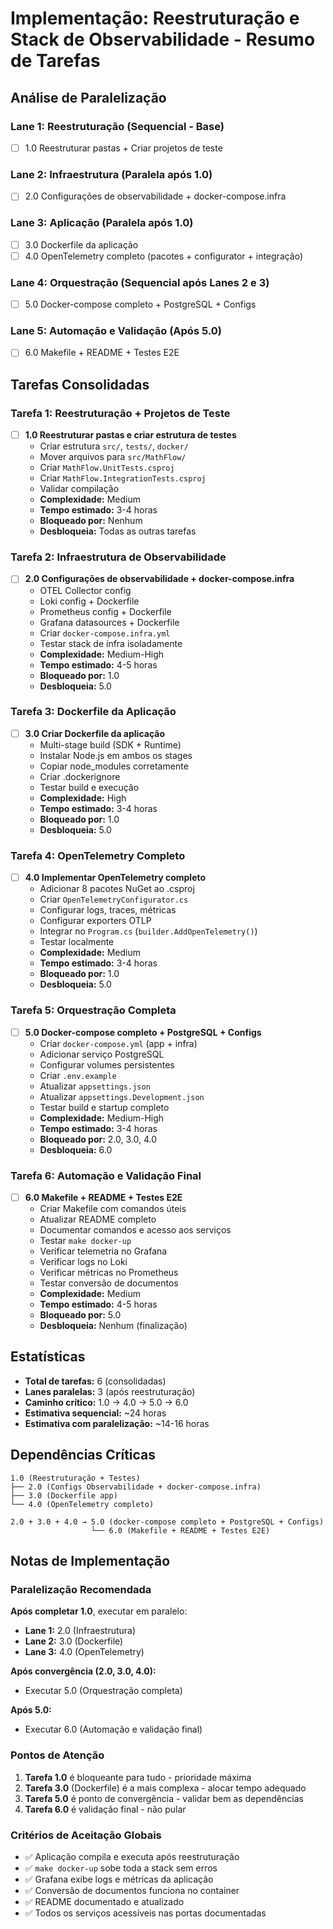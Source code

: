 # Implementação: Reestruturação e Stack de Observabilidade - Resumo de Tarefas

## Análise de Paralelização

### Lane 1: Reestruturação (Sequencial - Base)
- [ ] 1.0 Reestruturar pastas + Criar projetos de teste

### Lane 2: Infraestrutura (Paralela após 1.0)
- [ ] 2.0 Configurações de observabilidade + docker-compose.infra

### Lane 3: Aplicação (Paralela após 1.0)
- [ ] 3.0 Dockerfile da aplicação
- [ ] 4.0 OpenTelemetry completo (pacotes + configurator + integração)

### Lane 4: Orquestração (Sequencial após Lanes 2 e 3)
- [ ] 5.0 Docker-compose completo + PostgreSQL + Configs

### Lane 5: Automação e Validação (Após 5.0)
- [ ] 6.0 Makefile + README + Testes E2E

## Tarefas Consolidadas

### Tarefa 1: Reestruturação + Projetos de Teste
- [ ] **1.0 Reestruturar pastas e criar estrutura de testes**
  - Criar estrutura `src/`, `tests/`, `docker/`
  - Mover arquivos para `src/MathFlow/`
  - Criar `MathFlow.UnitTests.csproj`
  - Criar `MathFlow.IntegrationTests.csproj`
  - Validar compilação
  - **Complexidade:** Medium
  - **Tempo estimado:** 3-4 horas
  - **Bloqueado por:** Nenhum
  - **Desbloqueia:** Todas as outras tarefas

### Tarefa 2: Infraestrutura de Observabilidade
- [ ] **2.0 Configurações de observabilidade + docker-compose.infra**
  - OTEL Collector config
  - Loki config + Dockerfile
  - Prometheus config + Dockerfile
  - Grafana datasources + Dockerfile
  - Criar `docker-compose.infra.yml`
  - Testar stack de infra isoladamente
  - **Complexidade:** Medium-High
  - **Tempo estimado:** 4-5 horas
  - **Bloqueado por:** 1.0
  - **Desbloqueia:** 5.0

### Tarefa 3: Dockerfile da Aplicação
- [ ] **3.0 Criar Dockerfile da aplicação**
  - Multi-stage build (SDK + Runtime)
  - Instalar Node.js em ambos os stages
  - Copiar node_modules corretamente
  - Criar .dockerignore
  - Testar build e execução
  - **Complexidade:** High
  - **Tempo estimado:** 3-4 horas
  - **Bloqueado por:** 1.0
  - **Desbloqueia:** 5.0

### Tarefa 4: OpenTelemetry Completo
- [ ] **4.0 Implementar OpenTelemetry completo**
  - Adicionar 8 pacotes NuGet ao .csproj
  - Criar `OpenTelemetryConfigurator.cs`
  - Configurar logs, traces, métricas
  - Configurar exporters OTLP
  - Integrar no `Program.cs` (`builder.AddOpenTelemetry()`)
  - Testar localmente
  - **Complexidade:** Medium
  - **Tempo estimado:** 3-4 horas
  - **Bloqueado por:** 1.0
  - **Desbloqueia:** 5.0

### Tarefa 5: Orquestração Completa
- [ ] **5.0 Docker-compose completo + PostgreSQL + Configs**
  - Criar `docker-compose.yml` (app + infra)
  - Adicionar serviço PostgreSQL
  - Configurar volumes persistentes
  - Criar `.env.example`
  - Atualizar `appsettings.json`
  - Atualizar `appsettings.Development.json`
  - Testar build e startup completo
  - **Complexidade:** Medium-High
  - **Tempo estimado:** 3-4 horas
  - **Bloqueado por:** 2.0, 3.0, 4.0
  - **Desbloqueia:** 6.0

### Tarefa 6: Automação e Validação Final
- [ ] **6.0 Makefile + README + Testes E2E**
  - Criar Makefile com comandos úteis
  - Atualizar README completo
  - Documentar comandos e acesso aos serviços
  - Testar `make docker-up`
  - Verificar telemetria no Grafana
  - Verificar logs no Loki
  - Verificar métricas no Prometheus
  - Testar conversão de documentos
  - **Complexidade:** Medium
  - **Tempo estimado:** 4-5 horas
  - **Bloqueado por:** 5.0
  - **Desbloqueia:** Nenhum (finalização)

## Estatísticas

- **Total de tarefas:** 6 (consolidadas)
- **Lanes paralelas:** 3 (após reestruturação)
- **Caminho crítico:** 1.0 → 4.0 → 5.0 → 6.0
- **Estimativa sequencial:** ~24 horas
- **Estimativa com paralelização:** ~14-16 horas

## Dependências Críticas

```
1.0 (Reestruturação + Testes)
├── 2.0 (Configs Observabilidade + docker-compose.infra)
├── 3.0 (Dockerfile app)
└── 4.0 (OpenTelemetry completo)

2.0 + 3.0 + 4.0 → 5.0 (docker-compose completo + PostgreSQL + Configs)
                  └── 6.0 (Makefile + README + Testes E2E)
```

## Notas de Implementação

### Paralelização Recomendada

**Após completar 1.0**, executar em paralelo:
- **Lane 1:** 2.0 (Infraestrutura)
- **Lane 2:** 3.0 (Dockerfile)
- **Lane 3:** 4.0 (OpenTelemetry)

**Após convergência (2.0, 3.0, 4.0):**
- Executar 5.0 (Orquestração completa)

**Após 5.0:**
- Executar 6.0 (Automação e validação final)

### Pontos de Atenção

1. **Tarefa 1.0** é bloqueante para tudo - prioridade máxima
2. **Tarefa 3.0** (Dockerfile) é a mais complexa - alocar tempo adequado
3. **Tarefa 5.0** é ponto de convergência - validar bem as dependências
4. **Tarefa 6.0** é validação final - não pular

### Critérios de Aceitação Globais

- ✅ Aplicação compila e executa após reestruturação
- ✅ `make docker-up` sobe toda a stack sem erros
- ✅ Grafana exibe logs e métricas da aplicação
- ✅ Conversão de documentos funciona no container
- ✅ README documentado e atualizado
- ✅ Todos os serviços acessíveis nas portas documentadas
